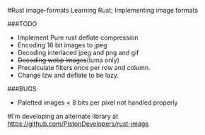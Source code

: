 #Rust image-formats
Learning Rust; Implementing image formats

###TODO
+ Implement Pure rust deflate compression
+ Encoding 16 bit images to jpeg
+ Decoding interlaced jpeg and png and gif
+ ~~Decoding webp images~~(luma only)
+ Precalculate filters once per row and column.
+ Change lzw and deflate to be lazy.

###BUGS
+ Paletted images < 8 bits per pixel not handled properly


#I'm developing an alternate library at https://github.com/PistonDevelopers/rust-image